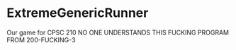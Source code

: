 # ExtremeGenericRunner
Our game for CPSC 210
NO ONE UNDERSTANDS THIS FUCKING PROGRAM FROM 200-FUCKING-3
